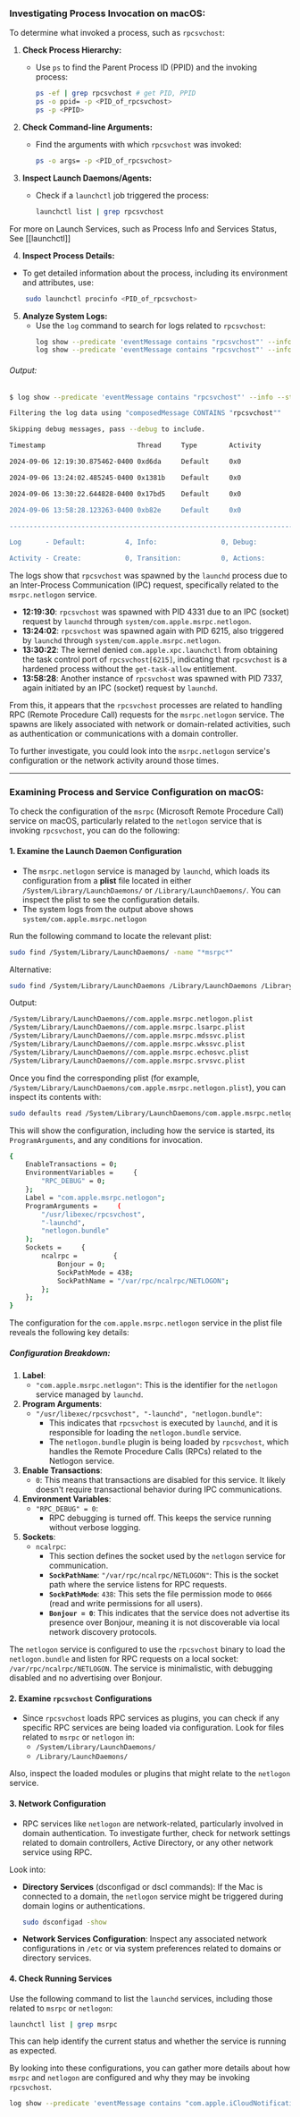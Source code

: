 ### Investigating Process Invocation on macOS:

To determine what invoked a process, such as `rpcsvchost`:

1. **Check Process Hierarchy:**
   - Use `ps` to find the Parent Process ID (PPID) and the invoking process:
     ```bash
     ps -ef | grep rpcsvchost # get PID, PPID
     ps -o ppid= -p <PID_of_rpcsvchost> 
     ps -p <PPID>
     ```

2. **Check Command-line Arguments:**
   - Find the arguments with which `rpcsvchost` was invoked:
     ```bash
     ps -o args= -p <PID_of_rpcsvchost>
     ```

3. **Inspect Launch Daemons/Agents:**
   - Check if a `launchctl` job triggered the process:
     ```bash
     launchctl list | grep rpcsvchost
     ```
For more on Launch Services, such as Process Info and Services Status, See [[launchctl]]

4. **Inspect Process Details:**
- To get detailed information about the process, including its environment and attributes, use:
```sh
	sudo launchctl procinfo <PID_of_rpcsvchost>
```
 
5. **Analyze System Logs:**
   - Use the `log` command to search for logs related to `rpcsvchost`:
     ```bash
     log show --predicate 'eventMessage contains "rpcsvchost"' --info
     log show --predicate 'eventMessage contains "rpcsvchost"' --info --start "2024-09-06 12:00:00" --end "2024-09-06 23:59:59"
     ```
######  Output:
 ```sh
 $ log show --predicate 'eventMessage contains "rpcsvchost"' --info --start "2024-09-06 12:00:00" --end "2024-09-06 23:59:59"

Filtering the log data using "composedMessage CONTAINS "rpcsvchost""

Skipping debug messages, pass --debug to include.

Timestamp                       Thread     Type        Activity             PID    TTL  

2024-09-06 12:19:30.875462-0400 0xd6da     Default     0x0                  1      0    launchd: [system/com.apple.msrpc.netlogon [4331]:] Successfully spawned rpcsvchost[4331] because ipc (socket)

2024-09-06 13:24:02.485245-0400 0x1381b    Default     0x0                  1      0    launchd: [system/com.apple.msrpc.netlogon [6215]:] Successfully spawned rpcsvchost[6215] because ipc (socket)

2024-09-06 13:30:22.644828-0400 0x17bd5    Default     0x0                  0      0    kernel: (AppleMobileFileIntegrity) macOSTaskPolicy: (com.apple.xpc.launchctl) may not get the task control port of (rpcsvchost) (pid: 6215): (rpcsvchost) is hardened, (rpcsvchost) doesn't have get-task-allow, (com.apple.xpc.launchctl) is not a declared debugger(com.apple.xpc.launchctl) is not a declared read-only debugger

2024-09-06 13:58:28.123263-0400 0xb82e     Default     0x0                  1      0    launchd: [system/com.apple.msrpc.netlogon [7337]:] Successfully spawned rpcsvchost[7337] because ipc (socket)

--------------------------------------------------------------------------------------------------------------------

Log      - Default:          4, Info:                0, Debug:             0, Error:          0, Fault:          0

Activity - Create:           0, Transition:          0, Actions:           0
```
The logs show that `rpcsvchost` was spawned by the `launchd` process due to an Inter-Process Communication (IPC) request, specifically related to the `msrpc.netlogon` service. 

- **12:19:30**: `rpcsvchost` was spawned with PID 4331 due to an IPC (socket) request by `launchd` through `system/com.apple.msrpc.netlogon`.
- **13:24:02**: `rpcsvchost` was spawned again with PID 6215, also triggered by `launchd` through `system/com.apple.msrpc.netlogon`.
- **13:30:22**: The kernel denied `com.apple.xpc.launchctl` from obtaining the task control port of `rpcsvchost[6215]`, indicating that `rpcsvchost` is a hardened process without the `get-task-allow` entitlement.
- **13:58:28**: Another instance of `rpcsvchost` was spawned with PID 7337, again initiated by an IPC (socket) request by `launchd`.

From this, it appears that the `rpcsvchost` processes are related to handling RPC (Remote Procedure Call) requests for the `msrpc.netlogon` service. The spawns are likely associated with network or domain-related activities, such as authentication or communications with a domain controller.

To further investigate, you could look into the `msrpc.netlogon` service's configuration or the network activity around those times.

---

### Examining Process and Service Configuration on macOS:

To check the configuration of the `msrpc` (Microsoft Remote Procedure Call) service on macOS, particularly related to the `netlogon` service that is invoking `rpcsvchost`, you can do the following:

#### 1. Examine the Launch Daemon Configuration
   - The `msrpc.netlogon` service is managed by `launchd`, which loads its configuration from a **plist** file located in either `/System/Library/LaunchDaemons/` or `/Library/LaunchDaemons/`. You can inspect the plist to see the configuration details.
   - The system logs from the output above shows `system/com.apple.msrpc.netlogon` 

   Run the following command to locate the relevant plist:
   ```bash
   sudo find /System/Library/LaunchDaemons/ -name "*msrpc*"
   ```
   Alternative:
```sh
sudo find /System/Library/LaunchDaemons /Library/LaunchDaemons /Library/LaunchAgents /System/Library/LaunchAgents -name "*msrpc*"
```

Output:
```sh
/System/Library/LaunchDaemons//com.apple.msrpc.netlogon.plist
/System/Library/LaunchDaemons//com.apple.msrpc.lsarpc.plist
/System/Library/LaunchDaemons//com.apple.msrpc.mdssvc.plist
/System/Library/LaunchDaemons//com.apple.msrpc.wkssvc.plist
/System/Library/LaunchDaemons//com.apple.msrpc.echosvc.plist
/System/Library/LaunchDaemons//com.apple.msrpc.srvsvc.plist
```

   Once you find the corresponding plist (for example, `/System/Library/LaunchDaemons/com.apple.msrpc.netlogon.plist`), you can inspect its contents with:
   ```bash
   sudo defaults read /System/Library/LaunchDaemons/com.apple.msrpc.netlogon.plist
   ```
   This will show the configuration, including how the service is started, its `ProgramArguments`, and any conditions for invocation.
   ```sh
   {
    EnableTransactions = 0;
    EnvironmentVariables =     {
        "RPC_DEBUG" = 0;
    };
    Label = "com.apple.msrpc.netlogon";
    ProgramArguments =     (
        "/usr/libexec/rpcsvchost",
        "-launchd",
        "netlogon.bundle"
    );
    Sockets =     {
        ncalrpc =         {
            Bonjour = 0;
            SockPathMode = 438;
            SockPathName = "/var/rpc/ncalrpc/NETLOGON";
        };
    };
}
```

The configuration for the `com.apple.msrpc.netlogon` service in the plist file reveals the following key details:
##### Configuration Breakdown:

1. **Label**: 
   - `"com.apple.msrpc.netlogon"`: This is the identifier for the `netlogon` service managed by `launchd`.
2. **Program Arguments**:
   - `"/usr/libexec/rpcsvchost", "-launchd", "netlogon.bundle"`: 
     - This indicates that `rpcsvchost` is executed by `launchd`, and it is responsible for loading the `netlogon.bundle` service.
     - The `netlogon.bundle` plugin is being loaded by `rpcsvchost`, which handles the Remote Procedure Calls (RPCs) related to the Netlogon service.
3. **Enable Transactions**: 
   - `0`: This means that transactions are disabled for this service. It likely doesn't require transactional behavior during IPC communications.
4. **Environment Variables**:
   - `"RPC_DEBUG" = 0`: 
     - RPC debugging is turned off. This keeps the service running without verbose logging.
5. **Sockets**:
   - `ncalrpc`: 
     - This section defines the socket used by the `netlogon` service for communication.
     - **`SockPathName`**: `"/var/rpc/ncalrpc/NETLOGON"`: This is the socket path where the service listens for RPC requests.
     - **`SockPathMode`**: `438`: This sets the file permission mode to `0666` (read and write permissions for all users).
     - **`Bonjour = 0`**: This indicates that the service does not advertise its presence over Bonjour, meaning it is not discoverable via local network discovery protocols.

The `netlogon` service is configured to use the `rpcsvchost` binary to load the `netlogon.bundle` and listen for RPC requests on a local socket: `/var/rpc/ncalrpc/NETLOGON`. The service is minimalistic, with debugging disabled and no advertising over Bonjour.

#### 2. Examine `rpcsvchost` Configurations
   - Since `rpcsvchost` loads RPC services as plugins, you can check if any specific RPC services are being loaded via configuration. Look for files related to `msrpc` or `netlogon` in:
     - `/System/Library/LaunchDaemons/`
     - `/Library/LaunchDaemons/`

   Also, inspect the loaded modules or plugins that might relate to the `netlogon` service.

#### 3. Network Configuration
   - RPC services like `netlogon` are network-related, particularly involved in domain authentication. To investigate further, check for network settings related to domain controllers, Active Directory, or any other network service using RPC.

   Look into:
   - **Directory Services** (dsconfigad or dscl commands): If the Mac is connected to a domain, the `netlogon` service might be triggered during domain logins or authentications.
     ```bash
     sudo dsconfigad -show
     ```

   - **Network Services Configuration**: Inspect any associated network configurations in `/etc` or via system preferences related to domains or directory services.

#### 4. Check Running Services
   Use the following command to list the `launchd` services, including those related to `msrpc` or `netlogon`:
   ```bash
   launchctl list | grep msrpc
   ```
   This can help identify the current status and whether the service is running as expected.

By looking into these configurations, you can gather more details about how `msrpc` and `netlogon` are configured and why they may be invoking `rpcsvchost`.

```sh
log show --predicate 'eventMessage contains "com.apple.iCloudNotificationAgent"' --info --start "2024-09-06 12:00:00" --end "2024-09-06 23:59:59"
```


